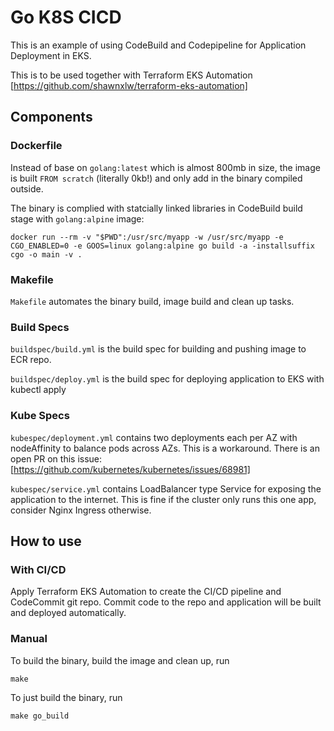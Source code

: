 # Go K8S CICD

This is an example of using CodeBuild and Codepipeline for Application Deployment in EKS.

This is to be used together with Terraform EKS Automation [https://github.com/shawnxlw/terraform-eks-automation]

## Components

### Dockerfile

Instead of base on `golang:latest` which is almost 800mb in size, the image is built `FROM scratch` (literally 0kb!) and only add in the binary compiled outside.

The binary is complied with statcially linked libraries in CodeBuild build stage with `golang:alpine` image:

```
docker run --rm -v "$PWD":/usr/src/myapp -w /usr/src/myapp -e CGO_ENABLED=0 -e GOOS=linux golang:alpine go build -a -installsuffix cgo -o main -v .
```

### Makefile
`Makefile` automates the binary build, image build and clean up tasks.

### Build Specs

`buildspec/build.yml` is the build spec for building and pushing image to ECR repo.

`buildspec/deploy.yml` is the build spec for deploying application to EKS with kubectl apply

### Kube Specs

`kubespec/deployment.yml` contains two deployments each per AZ with nodeAffinity to balance pods across AZs. This is a workaround. There is an open PR on this issue: [https://github.com/kubernetes/kubernetes/issues/68981]

`kubespec/service.yml` contains LoadBalancer type Service for exposing the application to the internet. This is fine if the cluster only runs this one app, consider Nginx Ingress otherwise.

## How to use

### With CI/CD

Apply Terraform EKS Automation to create the CI/CD pipeline and CodeCommit git repo. Commit code to the repo and application will be built and deployed automatically.

### Manual

To build the binary, build the image and clean up, run
```
make
```

To just build the binary, run
```
make go_build
```